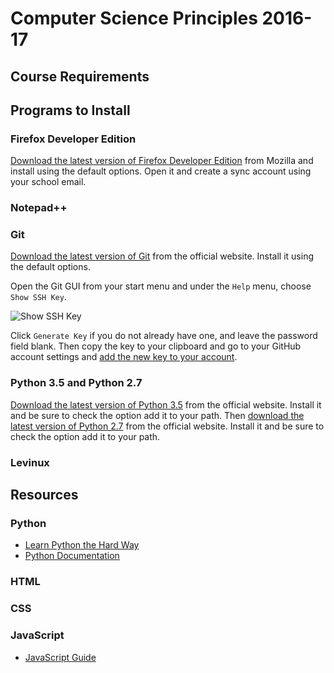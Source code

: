 # Computer Science Principles 2016-17

## Course Requirements

## Programs to Install

### Firefox Developer Edition

[Download the latest version of Firefox Developer Edition](https://www.mozilla.org/en-US/firefox/developer/) from Mozilla and install using the default options. Open it and create a sync account using your school email.

### Notepad++

### Git

[Download the latest version of Git](https://git-scm.com/) from the official website. Install it using the default options.

Open the Git GUI from your start menu and under the `Help` menu, choose `Show SSH Key`.

![Show SSH Key](http://i.imgur.com/5G9yf10.png)

Click `Generate Key` if you do not already have one, and leave the password field blank. Then copy the key to your clipboard and go to your GitHub account settings and [add the new key to your account](https://help.github.com/articles/adding-a-new-ssh-key-to-your-github-account/).

### Python 3.5 and Python 2.7

[Download the latest version of Python 3.5](https://www.python.org/downloads/) from the official website. Install it and be sure to check the option add it to your path. Then [download the latest version of Python 2.7](https://www.python.org/downloads/) from the official website. Install it and be sure to check the option add it to your path.

### Levinux

## Resources

### Python

- [Learn Python the Hard Way](http://learnpythonthehardway.org/book/)
- [Python Documentation](https://www.python.org/doc/)

### HTML

### CSS

### JavaScript

- [JavaScript Guide](https://developer.mozilla.org/en-US/docs/Web/JavaScript/Guide)
